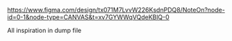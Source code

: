https://www.figma.com/design/tx071M7LvvW226KsdnPDQ8/NoteOn?node-id=0-1&node-type=CANVAS&t=xv7GYWWqVQdeKBlQ-0


All inspiration in dump file

